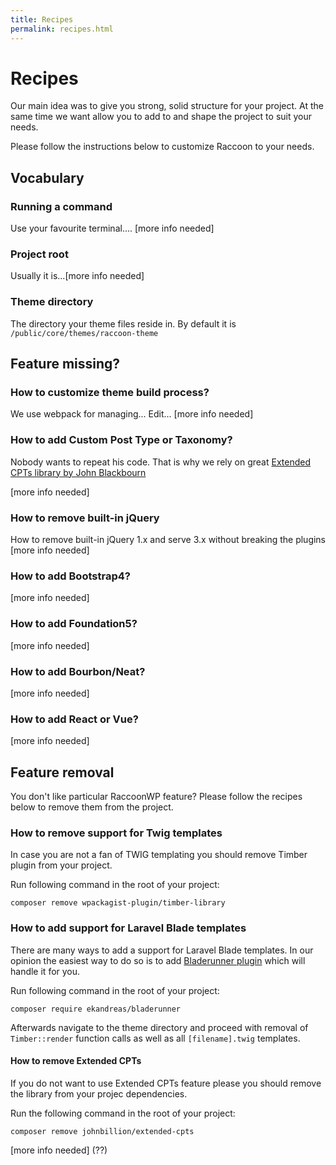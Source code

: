 ```yaml
---
title: Recipes
permalink: recipes.html
---
```


# Recipes
Our main idea was to give you strong, solid structure for your project.
At the same time we want allow you to add to and shape the project to suit your needs.

Please follow the instructions below to customize Raccoon to your needs.

## Vocabulary
### Running a command
Use your favourite terminal....
[more info needed] 
### Project root
Usually it is...[more info needed]
### Theme directory
The directory your theme files reside in.
By default it is `/public/core/themes/raccoon-theme`

## Feature missing?
### How to customize theme build process?
We use webpack for managing...
Edit... [more info needed]
### How to add Custom Post Type or Taxonomy?
Nobody wants to repeat his code. 
That is why we rely on great [Extended CPTs library by John Blackbourn](https://github.com/johnbillion/extended-cpts)

[more info needed]
### How to remove built-in jQuery 
How to remove built-in jQuery 1.x and serve 3.x without breaking the plugins
[more info needed]
### How to add Bootstrap4?
[more info needed]
### How to add Foundation5?
[more info needed]
### How to add Bourbon/Neat?
[more info needed]
### How to add React or Vue?
[more info needed]

## Feature removal
You don't like particular RaccoonWP feature? 
Please follow the recipes below to remove them from the project.

### How to remove support for Twig templates
In case you are not a fan of TWIG templating you should remove Timber plugin from your project.

Run following command in the root of your project:
```
composer remove wpackagist-plugin/timber-library
```

### How to add support for Laravel Blade templates
There are many ways to add a support for Laravel Blade templates.
In our opinion the easiest way to do so is to add [Bladerunner plugin](https://github.com/ekandreas/bladerunner) which will handle it for you.

Run following command in the root of your project:
```
composer require ekandreas/bladerunner
``` 

Afterwards navigate to the theme directory and proceed with removal of `Timber::render` function calls as well as all `[filename].twig` templates.

#### How to remove Extended CPTs
If you do not want to use Extended CPTs feature please you should remove the library from your projec dependencies.

Run the following command in the root of your project:
```
composer remove johnbillion/extended-cpts
````

[more info needed] (??)